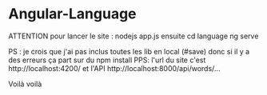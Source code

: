 # Angular-Language

ATTENTION pour lancer le site : 
nodejs app.js 
ensuite 
cd language
ng serve

PS : je crois que j'ai pas inclus toutes les lib en local (#save) donc si il y a des erreurs ça part sur du npm install
PPS: l'url du site c'est http://localhost:4200/ et l'API http://localhost:8000/api/words/...

Voilà voilà
